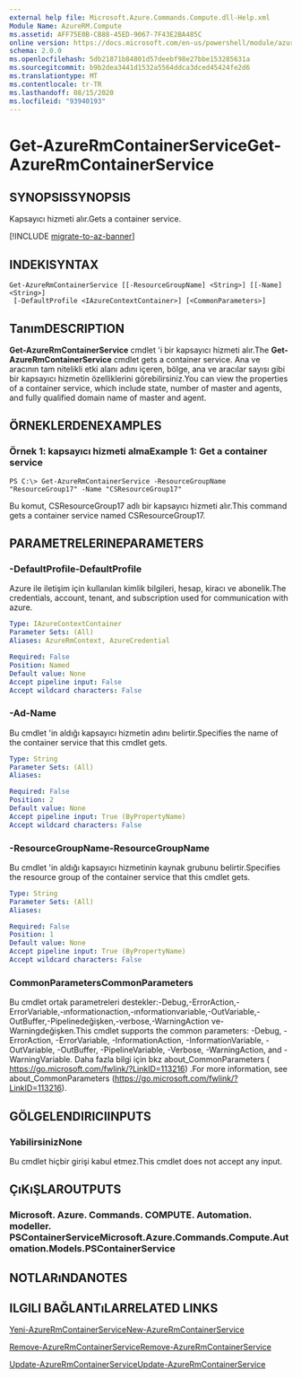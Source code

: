 ```yaml
---
external help file: Microsoft.Azure.Commands.Compute.dll-Help.xml
Module Name: AzureRM.Compute
ms.assetid: AFF75E0B-CB88-45ED-9067-7F43E2BA485C
online version: https://docs.microsoft.com/en-us/powershell/module/azurerm.compute/get-azurermcontainerservice
schema: 2.0.0
ms.openlocfilehash: 5db21871b84801d57deebf98e27bbe153285631a
ms.sourcegitcommit: b9b2dea3441d1532a5564ddca3dced45424fe2d6
ms.translationtype: MT
ms.contentlocale: tr-TR
ms.lasthandoff: 08/15/2020
ms.locfileid: "93940193"
---
```

# <span data-ttu-id="36f28-101">Get-AzureRmContainerService</span><span class="sxs-lookup"><span data-stu-id="36f28-101">Get-AzureRmContainerService</span></span>

## <span data-ttu-id="36f28-102">SYNOPSIS</span><span class="sxs-lookup"><span data-stu-id="36f28-102">SYNOPSIS</span></span>
<span data-ttu-id="36f28-103">Kapsayıcı hizmeti alır.</span><span class="sxs-lookup"><span data-stu-id="36f28-103">Gets a container service.</span></span>

[!INCLUDE [migrate-to-az-banner](../../includes/migrate-to-az-banner.md)]

## <span data-ttu-id="36f28-104">INDEKI</span><span class="sxs-lookup"><span data-stu-id="36f28-104">SYNTAX</span></span>

```
Get-AzureRmContainerService [[-ResourceGroupName] <String>] [[-Name] <String>]
 [-DefaultProfile <IAzureContextContainer>] [<CommonParameters>]
```

## <span data-ttu-id="36f28-105">Tanım</span><span class="sxs-lookup"><span data-stu-id="36f28-105">DESCRIPTION</span></span>
<span data-ttu-id="36f28-106">**Get-AzureRmContainerService** cmdlet 'i bir kapsayıcı hizmeti alır.</span><span class="sxs-lookup"><span data-stu-id="36f28-106">The **Get-AzureRmContainerService** cmdlet gets a container service.</span></span>
<span data-ttu-id="36f28-107">Ana ve aracının tam nitelikli etki alanı adını içeren, bölge, ana ve aracılar sayısı gibi bir kapsayıcı hizmetin özelliklerini görebilirsiniz.</span><span class="sxs-lookup"><span data-stu-id="36f28-107">You can view the properties of a container service, which include state, number of master and agents, and fully qualified domain name of master and agent.</span></span>

## <span data-ttu-id="36f28-108">ÖRNEKLERDEN</span><span class="sxs-lookup"><span data-stu-id="36f28-108">EXAMPLES</span></span>

### <span data-ttu-id="36f28-109">Örnek 1: kapsayıcı hizmeti alma</span><span class="sxs-lookup"><span data-stu-id="36f28-109">Example 1: Get a container service</span></span>
```
PS C:\> Get-AzureRmContainerService -ResourceGroupName "ResourceGroup17" -Name "CSResourceGroup17"
```

<span data-ttu-id="36f28-110">Bu komut, CSResourceGroup17 adlı bir kapsayıcı hizmeti alır.</span><span class="sxs-lookup"><span data-stu-id="36f28-110">This command gets a container service named CSResourceGroup17.</span></span>

## <span data-ttu-id="36f28-111">PARAMETRELERINE</span><span class="sxs-lookup"><span data-stu-id="36f28-111">PARAMETERS</span></span>

### <span data-ttu-id="36f28-112">-DefaultProfile</span><span class="sxs-lookup"><span data-stu-id="36f28-112">-DefaultProfile</span></span>
<span data-ttu-id="36f28-113">Azure ile iletişim için kullanılan kimlik bilgileri, hesap, kiracı ve abonelik.</span><span class="sxs-lookup"><span data-stu-id="36f28-113">The credentials, account, tenant, and subscription used for communication with azure.</span></span>

```yaml
Type: IAzureContextContainer
Parameter Sets: (All)
Aliases: AzureRmContext, AzureCredential

Required: False
Position: Named
Default value: None
Accept pipeline input: False
Accept wildcard characters: False
```

### <span data-ttu-id="36f28-114">-Ad</span><span class="sxs-lookup"><span data-stu-id="36f28-114">-Name</span></span>
<span data-ttu-id="36f28-115">Bu cmdlet 'in aldığı kapsayıcı hizmetin adını belirtir.</span><span class="sxs-lookup"><span data-stu-id="36f28-115">Specifies the name of the container service that this cmdlet gets.</span></span>

```yaml
Type: String
Parameter Sets: (All)
Aliases: 

Required: False
Position: 2
Default value: None
Accept pipeline input: True (ByPropertyName)
Accept wildcard characters: False
```

### <span data-ttu-id="36f28-116">-ResourceGroupName</span><span class="sxs-lookup"><span data-stu-id="36f28-116">-ResourceGroupName</span></span>
<span data-ttu-id="36f28-117">Bu cmdlet 'in aldığı kapsayıcı hizmetinin kaynak grubunu belirtir.</span><span class="sxs-lookup"><span data-stu-id="36f28-117">Specifies the resource group of the container service that this cmdlet gets.</span></span>

```yaml
Type: String
Parameter Sets: (All)
Aliases: 

Required: False
Position: 1
Default value: None
Accept pipeline input: True (ByPropertyName)
Accept wildcard characters: False
```

### <span data-ttu-id="36f28-118">CommonParameters</span><span class="sxs-lookup"><span data-stu-id="36f28-118">CommonParameters</span></span>
<span data-ttu-id="36f28-119">Bu cmdlet ortak parametreleri destekler:-Debug,-ErrorAction,-ErrorVariable,-ınformationaction,-ınformationvariable,-OutVariable,-OutBuffer,-Pipelinedeğişken,-verbose,-WarningAction ve-Warningdeğişken.</span><span class="sxs-lookup"><span data-stu-id="36f28-119">This cmdlet supports the common parameters: -Debug, -ErrorAction, -ErrorVariable, -InformationAction, -InformationVariable, -OutVariable, -OutBuffer, -PipelineVariable, -Verbose, -WarningAction, and -WarningVariable.</span></span> <span data-ttu-id="36f28-120">Daha fazla bilgi için bkz about_CommonParameters ( https://go.microsoft.com/fwlink/?LinkID=113216) .</span><span class="sxs-lookup"><span data-stu-id="36f28-120">For more information, see about_CommonParameters (https://go.microsoft.com/fwlink/?LinkID=113216).</span></span>

## <span data-ttu-id="36f28-121">GÖLGELENDIRICI</span><span class="sxs-lookup"><span data-stu-id="36f28-121">INPUTS</span></span>

### <span data-ttu-id="36f28-122">Yabilirsiniz</span><span class="sxs-lookup"><span data-stu-id="36f28-122">None</span></span>
<span data-ttu-id="36f28-123">Bu cmdlet hiçbir girişi kabul etmez.</span><span class="sxs-lookup"><span data-stu-id="36f28-123">This cmdlet does not accept any input.</span></span>

## <span data-ttu-id="36f28-124">ÇıKıŞLAR</span><span class="sxs-lookup"><span data-stu-id="36f28-124">OUTPUTS</span></span>

### <span data-ttu-id="36f28-125">Microsoft. Azure. Commands. COMPUTE. Automation. modeller. PSContainerService</span><span class="sxs-lookup"><span data-stu-id="36f28-125">Microsoft.Azure.Commands.Compute.Automation.Models.PSContainerService</span></span>

## <span data-ttu-id="36f28-126">NOTLARıNDA</span><span class="sxs-lookup"><span data-stu-id="36f28-126">NOTES</span></span>

## <span data-ttu-id="36f28-127">ILGILI BAĞLANTıLAR</span><span class="sxs-lookup"><span data-stu-id="36f28-127">RELATED LINKS</span></span>

[<span data-ttu-id="36f28-128">Yeni-AzureRmContainerService</span><span class="sxs-lookup"><span data-stu-id="36f28-128">New-AzureRmContainerService</span></span>](./New-AzureRmContainerService.md)

[<span data-ttu-id="36f28-129">Remove-AzureRmContainerService</span><span class="sxs-lookup"><span data-stu-id="36f28-129">Remove-AzureRmContainerService</span></span>](./Remove-AzureRmContainerService.md)

[<span data-ttu-id="36f28-130">Update-AzureRmContainerService</span><span class="sxs-lookup"><span data-stu-id="36f28-130">Update-AzureRmContainerService</span></span>](./Update-AzureRmContainerService.md)


